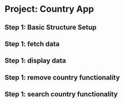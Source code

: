 # Project: Country App

## Step 1: Basic Structure Setup

## Step 1: fetch data

## Step 1: display data

## Step 1: remove country functionality

## Step 1: search country functionality
